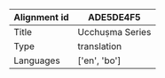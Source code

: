 |Alignment id | ADE5DE4F5
| --- | --- 
|Title | Ucchuṣma Series 
|Type | translation
|Languages | ['en', 'bo']